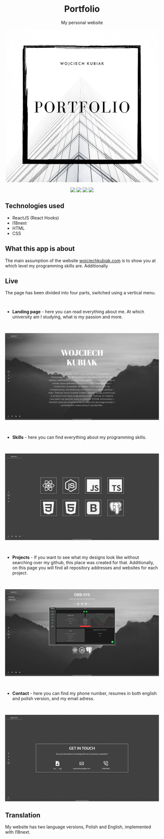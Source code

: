 <h1 align="center">Portfolio</h1>
<p align="center">My personal website</p>
<p align="center">
  <img src="https://github.com/wojciechkubiak/my-site/blob/master/MySite.png"/>
</p>

<p align="center">
  <img src="https://img.shields.io/badge/Made%20by-wojciechkubiak-blue"/>
  <img src="https://img.shields.io/website?url=https%3A%2F%2Fwojciechkubiak.com"/>
  <img src="https://img.shields.io/netlify/d192f684-c78b-4c8f-ad71-692827ce7e3a"/>
  <img src="https://img.shields.io/badge/react-16.13.1-informational"/>
</p>

## Technologies used
* ReactJS (React Hooks)
* I18next
* HTML
* CSS 

## What this app is about
The main assumption of the website [wojciechkubiak.com](https://wojciechkubiak.com) is to show you at which level my programming skills are. Additionally

## Live

<p>The page has been divided into four parts, switched using a vertical menu.</p>
<br />

* <b>Landing page</b> - here you can read everything about me. At which university am I studying, what is my passion and more.

<br />

<p align="center">
 <img src="https://github.com/wojciechkubiak/my-site/blob/master/landing.png?raw=true"/>
</p>

<br />

* <b>Skills</b> - here you can find everything about my programming skills.

<br />

<p align="center">
  <img src="https://github.com/wojciechkubiak/my-site/blob/master/skills.png?raw=true"/>
</p>
<br />

* <b>Projects</b> - If you want to see what my designs look like without searching over my github, this place was created for that. 
Additionally, on this page you will find all repository addresses and websites for each project.

<br />

<p align="center">
 <img src="https://github.com/wojciechkubiak/my-site/blob/master/projects.png?raw=true"/>
</p>

<br />

* <b>Contact</b> - here you can find my phone number, resumes in both english and polish version, and my email adress.

<br />

<p align="center">
 <img src="https://github.com/wojciechkubiak/my-site/blob/master/contact.png?raw=true"/>
</p>

## Translation

My website has two language versions, Polish and English, implemented with I18next.
